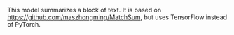 This model summarizes a block of text. It is based on https://github.com/maszhongming/MatchSum, but uses TensorFlow instead of PyTorch.